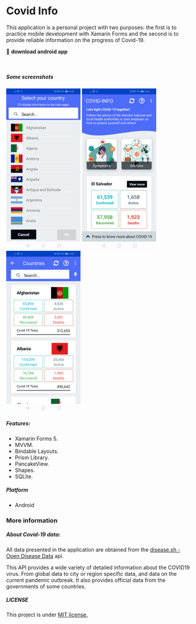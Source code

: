 # Covid Info
This application is a personal project with two purposes: 
the first is to practice mobile development with Xamarin Forms
and the second is to provide reliable information on the progress of Covid-19.
<br>


:file_folder: <a src="https://github.com/ralfId/CovidInfo/releases/download/untagged-f435f4b793559daecbed/covidinfo.apk"><b>download android app</b></a>


<br>

##### Some screenshots

<img alt="Country selection screenshot" src="https://raw.githubusercontent.com/ralfId/AppScreenshots/main/App_Covi_Info/screen_1.jpg" width="200"/>   <img alt="Main page app screenshot 1" src="https://raw.githubusercontent.com/ralfId/AppScreenshots/main/App_Covi_Info/screen_2.jpg" width="200"/>   <img alt="countries page app screenshot" src="https://raw.githubusercontent.com/ralfId/AppScreenshots/main/App_Covi_Info/screen_4.jpg" width="200"/>



##### Features:
* Xamarin Forms 5.
* MVVM.
* Bindable Layouts.
* Prism Library.
* PancakeView.
* Shapes.
* SQLite.

##### Platform
- Android







### More information

##### About Covid-19 data:

All data presented in the application are obtained from the [disease.sh - Open Disease Data](https://disease.sh/) api.

This API provides a wide variety of detailed information about the COVID19 virus.
From global data to city or region specific data, and data on the current pandemic outbreak.
It also provides official data from the governments of some countries.


##### LICENSE
This project is under [MIT license.](https://github.com/ralfId/CovidInfo/blob/master/LICENSE)





